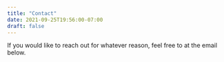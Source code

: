 ```yaml
---
title: "Contact"
date: 2021-09-25T19:56:00-07:00
draft: false
---
```


If you would like to reach out for whatever reason, feel free to at the email below.

